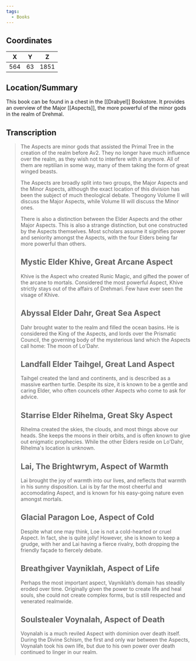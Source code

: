 ```yaml
---
tags:
  - Books
---
```


## Coordinates
| **X** | **Y** | **Z** |
| :---: | :---: | :---: |
|  564  |  63   | 1851  |

## Location/Summary
This book can be found in a chest in the [[Drabyel]] Bookstore. It provides an overview of the Major [[Aspects]], the more powerful of the minor gods in the realm of Drehmal.

## Transcription
> The Aspects are minor gods that assisted the Primal Tree in the creation of the realm before Av2. They no longer have much influence over the realm, as they wish not to interfere with it anymore. All of them are reptilian in some way, many of them taking the form of great winged beasts.
>
> The Aspects are broadly split into two groups, the Major Aspects and the Minor Aspects, although the exact location of this division has been the subject of much theological debate. Theogony Volume II will discuss the Major Aspects, while Volume III will discuss the Minor ones.
>
> There is also a distinction between the Elder Aspects and the other Major Aspects. This is also a strange distinction, but one constructed by the Aspects themselves. Most scholars assume it signifies power and seniority amongst the Aspects, with the four Elders being far more powerful than others.
>
> Mystic Elder Khive, Great Arcane Aspect
> -------------------
> Khive is the Aspect who created Runic Magic, and gifted the power of the arcane to mortals. Considered the most powerful Aspect, Khive strictly stays out of the affairs of Drehmari. Few have ever seen the visage of Khive.
>
> Abyssal Elder Dahr, Great Sea Aspect
> -------------------
> Dahr brought water to the realm and filled the ocean basins. He is considered the King of the Aspects, and lords over the Prismatic Council, the governing body of the mysterious land which the Aspects call home: The moon of Lo'Dahr.
>
> Landfall Elder Taihgel, Great Land Aspect
> -------------------
> Taihgel created the land and continents, and is described as a massive earthen turtle. Despite its size, it is known to be a gentle and caring Elder, who often councels other Aspects who come to ask for advice.
>
> Starrise Elder Rihelma, Great Sky Aspect
> -------------------
> Rihelma created the skies, the clouds, and most things above our heads. She keeps the moons in their orbits, and is often known to give out enigmatic prophecies. While the other Elders reside on Lo'Dahr, Rihelma's location is unknown.
>
> Lai, The Brightwrym, Aspect of Warmth
> -------------------
> Lai brought the joy of warmth into our lives, and reflects that warmth in his sunny disposition. Lai is by far the most cheerful and accomodating Aspect, and is known for his easy-going nature even amongst mortals.
>
> Glacial Paragon Loe, Aspect of Cold
> -------------------
> Despite what one may think, Loe is not a cold-hearted or cruel Aspect. In fact, she is quite jolly! However, she is known to keep a grudge, with her and Lai having a fierce rivalry, both dropping the friendly façade to fiercely debate.
>
> Breathgiver Vayniklah, Aspect of Life
> -------------------
> Perhaps the most important aspect, Vayniklah’s domain has steadily eroded over time. Originally given the power to create life and heal souls, she could not create complex forms, but is still respected and venerated realmwide.
>
> Soulstealer Voynalah, Aspect of Death
> -------------------
> Voynalah is a much reviled Aspect with dominion over death itself. During the Divine Schism, the first and only war between the Aspects, Voynalah took his own life, but due to his own power over death continued to linger in our realm.

